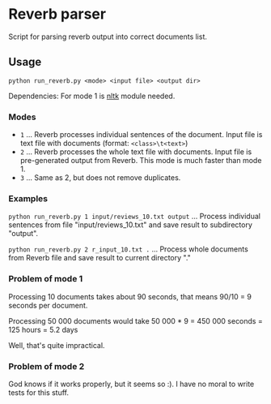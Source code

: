 # Reverb parser
Script for parsing reverb output into correct documents list.

## Usage
`python run_reverb.py <mode> <input file> <output dir>`

Dependencies: For mode 1 is [nltk](https://pypi.python.org/pypi/nltk) module needed.

### Modes
* `1` ... Reverb processes individual sentences of the document. Input file is text file with documents (format: `<class>\t<text>`)
* `2` ... Reverb processes the whole text file with documents. Input file is pre-generated output from Reverb. This mode is much faster than mode 1.
* `3` ... Same as 2, but does not remove duplicates.

### Examples
`python run_reverb.py 1 input/reviews_10.txt output` ... Process individual sentences from file "input/reviews_10.txt" and save result to subdirectory "output".

`python run_reverb.py 2 r_input_10.txt .` ... Process whole documents from Reverb file and save result to current directory "."

### Problem of mode 1
Processing 10 documents takes about 90 seconds, that means 90/10 = 9 seconds per document.

Processing 50 000 documents would take 50 000 * 9 = 450 000 seconds = 125 hours = 5.2 days

Well, that's quite impractical.

### Problem of mode 2
God knows if it works properly, but it seems so :). I have no moral to write tests for this stuff.
